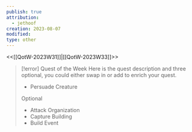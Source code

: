 ```yaml
---
publish: true
attribution:
  - jethoof
creation: 2023-08-07
modified: 
type: other
---
```

<<[[QotW-2023W31]]|[[QotW-2023W33]]>>

> [!error] Quest of the Week
> Here is the quest description and three optional, you could either swap in or add to enrich your quest.
> 
> - Persuade Creature
> 
> Optional
> 
> - Attack Organization
> - Capture Building
> - Build Event